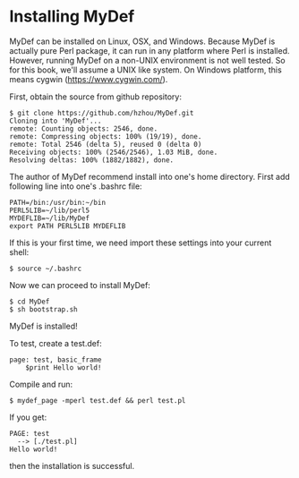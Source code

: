 Installing MyDef
================

MyDef can be installed on Linux, OSX, and Windows. Because MyDef is actually pure Perl package, it can run in any platform where Perl is installed. However, running MyDef on a non-UNIX environment is not well tested. So for this book, we'll assume a UNIX like system. On Windows platform, this means cygwin (https://www.cygwin.com/).

First, obtain the source from github repository:

    $ git clone https://github.com/hzhou/MyDef.git
    Cloning into 'MyDef'...
    remote: Counting objects: 2546, done.
    remote: Compressing objects: 100% (19/19), done.
    remote: Total 2546 (delta 5), reused 0 (delta 0)
    Receiving objects: 100% (2546/2546), 1.03 MiB, done.
    Resolving deltas: 100% (1882/1882), done.

The author of MyDef recommend install into one's home directory. First add following line into one's .bashrc file:

    PATH=/bin:/usr/bin:~/bin
    PERL5LIB=~/lib/perl5
    MYDEFLIB=~/lib/MyDef
    export PATH PERL5LIB MYDEFLIB

If this is your first time, we need import these settings into your current shell:
    
    $ source ~/.bashrc
    
Now we can proceed to install MyDef:

    $ cd MyDef
    $ sh bootstrap.sh
    
MyDef is installed!

To test, create a test.def:

    page: test, basic_frame
        $print Hello world!
        
Compile and run:

    $ mydef_page -mperl test.def && perl test.pl
    
If you get:

    PAGE: test
      --> [./test.pl]
    Hello world!
    
then the installation is successful.
